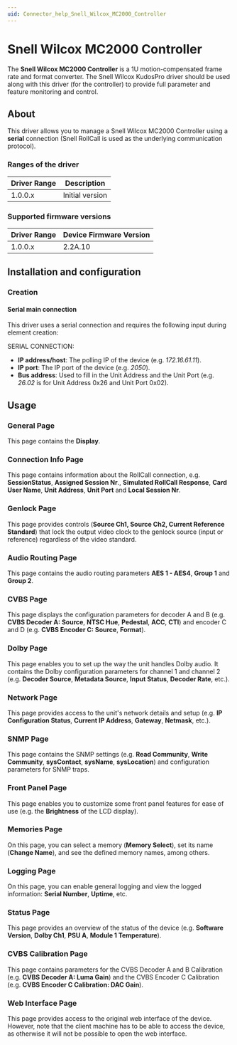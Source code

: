 ```yaml
---
uid: Connector_help_Snell_Wilcox_MC2000_Controller
---
```


# Snell Wilcox MC2000 Controller

The **Snell Wilcox MC2000 Controller** is a 1U motion-compensated frame rate and format converter. The Snell Wilcox KudosPro driver should be used along with this driver (for the controller) to provide full parameter and feature monitoring and control.

## About

This driver allows you to manage a Snell Wilcox MC2000 Controller using a **serial** connection (Snell RollCall is used as the underlying communication protocol).

### Ranges of the driver

| **Driver Range** | **Description** |
|------------------|-----------------|
| 1.0.0.x          | Initial version |

### Supported firmware versions

| **Driver Range** | **Device Firmware Version** |
|------------------|-----------------------------|
| 1.0.0.x          | 2.2A.10                     |

## Installation and configuration

### Creation

#### Serial main connection

This driver uses a serial connection and requires the following input during element creation:

SERIAL CONNECTION:

- **IP address/host**: The polling IP of the device (e.g. *172.16.61.11*).
- **IP port**: The IP port of the device (e.g. *2050*).
- **Bus address**: Used to fill in the Unit Address and the Unit Port (e.g. *26.02* is for Unit Address 0x26 and Unit Port 0x02).

## Usage

### General Page

This page contains the **Display**.

### Connection Info Page

This page contains information about the RollCall connection, e.g. **SessionStatus**, **Assigned Session Nr**., **Simulated RollCall Response**, **Card User Name**, **Unit Address**, **Unit Port** and **Local Session Nr**.

### Genlock Page

This page provides controls (**Source Ch1, Source Ch2, Current Reference Standard**) that lock the output video clock to the genlock source (input or reference) regardless of the video standard.

### Audio Routing Page

This page contains the audio routing parameters **AES 1 - AES4**, **Group 1** and **Group 2**.

### CVBS Page

This page displays the configuration parameters for decoder A and B (e.g. **CVBS Decoder A: Source**, **NTSC Hue**, **Pedestal**, **ACC**, **CTI**) and encoder C and D (e.g. **CVBS Encoder C: Source**, **Format**).

### Dolby Page

This page enables you to set up the way the unit handles Dolby audio. It contains the Dolby configuration parameters for channel 1 and channel 2 (e.g. **Decoder Source**, **Metadata Source**, **Input Status**, **Decoder Rate**, etc.).

### Network Page

This page provides access to the unit's network details and setup (e.g. **IP Configuration Status**, **Current IP Address**, **Gateway**, **Netmask**, etc.).

### SNMP Page

This page contains the SNMP settings (e.g. **Read Community**, **Write Community**, **sysContact**, **sysName**, **sysLocation**) and configuration parameters for SNMP traps.

### Front Panel Page

This page enables you to customize some front panel features for ease of use (e.g. the **Brightness** of the LCD display).

### Memories Page

On this page, you can select a memory (**Memory Select**), set its name (**Change Name**), and see the defined memory names, among others.

### Logging Page

On this page, you can enable general logging and view the logged information: **Serial Number**, **Uptime**, etc.

### Status Page

This page provides an overview of the status of the device (e.g. **Software Version**, **Dolby Ch1**, **PSU A**, **Module 1 Temperature**).

### CVBS Calibration Page

This page contains parameters for the CVBS Decoder A and B Calibration (e.g. **CVBS Decoder A: Luma Gain**) and the CVBS Encoder C Calibration (e.g. **CVBS Encoder C Calibration: DAC Gain**).

### Web Interface Page

This page provides access to the original web interface of the device. However, note that the client machine has to be able to access the device, as otherwise it will not be possible to open the web interface.
